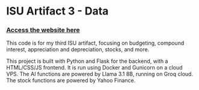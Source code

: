 # ISU Artifact 3 - Data

### [Access the website here](https://isu-artifact-3.ryanidk.com/)

This code is for my third ISU artifact, focusing on budgeting, compound interest, appreciation and depreciation, stocks, and more.

This project is built with Python and Flask for the backend, with a HTML/CSS/JS frontend. It is run using Docker and Gunicorn on a cloud VPS. The AI functions are powered by Llama 3.1 8B, running on Groq cloud. The stock functions are powered by Yahoo Finance.
